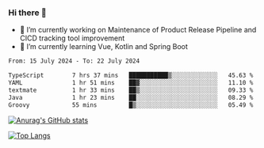 ### Hi there 👋

- 🔭 I’m currently working on Maintenance of Product Release Pipeline and CICD tracking tool improvement
- 🌱 I’m currently learning Vue, Kotlin and Spring Boot

<!--START_SECTION:waka-->

```txt
From: 15 July 2024 - To: 22 July 2024

TypeScript        7 hrs 37 mins   ███████████▒░░░░░░░░░░░░░   45.63 %
YAML              1 hr 51 mins    ██▓░░░░░░░░░░░░░░░░░░░░░░   11.10 %
textmate          1 hr 33 mins    ██▒░░░░░░░░░░░░░░░░░░░░░░   09.33 %
Java              1 hr 23 mins    ██░░░░░░░░░░░░░░░░░░░░░░░   08.29 %
Groovy            55 mins         █▒░░░░░░░░░░░░░░░░░░░░░░░   05.49 %
```

<!--END_SECTION:waka-->

[![Anurag's GitHub stats](https://github-readme-stats.vercel.app/api?username=yunhao981&show_icons=true&theme=solarized-dark)](https://github.com/anuraghazra/github-readme-stats)

[![Top Langs](https://github-readme-stats.vercel.app/api/top-langs/?username=yunhao981&theme=solarized-dark&layout=compact)](https://github.com/anuraghazra/github-readme-stats)

<!--
**yunhao981/yunhao981** is a ✨ _special_ ✨ repository because its `README.md` (this file) appears on your GitHub profile.

Here are some ideas to get you started:

- 🔭 I’m currently working on Maintenance of Release Pipeline and CICD tracking tool improvement
- 🌱 I’m currently learning Vue, Kotlin and Spring Boot
- 👯 I’m looking to collaborate on ...
- 🤔 I’m looking for help with ...
- 💬 Ask me about ...
- 📫 How to reach me: ...
- 😄 Pronouns: ...
- ⚡ Fun fact: ...
-->


